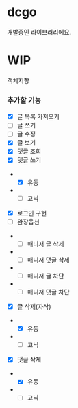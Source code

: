 # dcgo

개발중인 라이브러리에요.

# WIP
객체지향

### 추가할 기능
- [x] 글 목록 가져오기
- [ ] 글 쓰기
- [ ] 글 수정
- [x] 글 보기
- [x] 댓글 조회
- [x] 댓글 쓰기
- - [x] 유동
- - [ ] 고닉
- [x] 로그인 구현
- [ ] 완장옵션 
- - [ ] 매니저 글 삭제
- - [ ] 매니저 댓글 삭제
- - [ ] 매니저 글 차단
- - [ ] 매니저 댓글 차단
- [x] 글 삭제(자삭)
- - [x] 유동
- - [ ] 고닉
- [x] 댓글 삭제
- - [x] 유동
- - [ ] 고닉